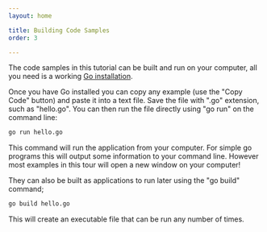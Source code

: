 ```yaml
---
layout: home

title: Building Code Samples
order: 3

---
```


The code samples in this tutorial can be built and run on your computer,
all you need is a working [Go installation](https://golang.org/doc/install#install).

Once you have Go installed you can copy any example
(use the "Copy Code" button) and paste it into a text file.
Save the file with ".go" extension, such as "hello.go".
You can then run the file directly using "go run" on the command line:

```bash
go run hello.go
```

This command will run the application from your computer. For simple go
programs this will output some information to your command line. However
most examples in this tour will open a new window on your computer!

They can also be built as applications to run later using the
"go build" command;

```bash
go build hello.go
```

This will create an executable file that can be run any number of times. 
 

